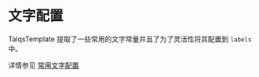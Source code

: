 # 文字配置

TalqsTemplate 提取了一些常用的文字常量并且了为了灵活性将其配置到 `labels` 中。

详情参见 [常用文字配置](https://github.com/hejinjun/talqs/blob/master/src/config/label.js) 